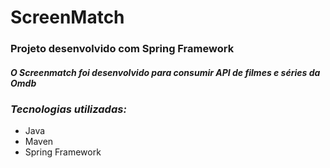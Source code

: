 # ScreenMatch

### Projeto desenvolvido com Spring Framework

##### O Screenmatch foi desenvolvido para consumir API de filmes e séries da Omdb

### *Tecnologias utilizadas:*

* Java
* Maven
* Spring Framework